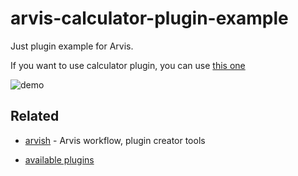 # arvis-calculator-plugin-example

Just plugin example for Arvis.

If you want to use calculator plugin, you can use [this one](https://github.com/jopemachine/arvis-calculator-plugin)

![demo](https://user-images.githubusercontent.com/18283033/122417918-d2140880-cfc4-11eb-89d4-b06f2f98708b.PNG)


## Related

- [arvish](https://github.com/jopemachine/arvish) - Arvis workflow, plugin creator tools

- [available plugins](https://github.com/jopemachine/arvis/blob/master/documents/plugin-links.md)

